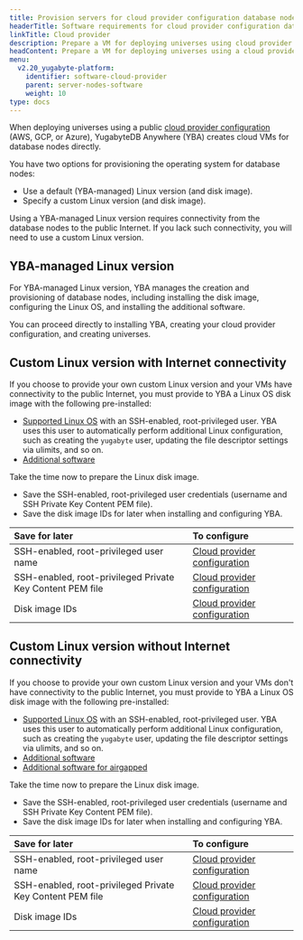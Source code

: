 ```yaml
---
title: Provision servers for cloud provider configuration database nodes
headerTitle: Software requirements for cloud provider configuration database nodes 
linkTitle: Cloud provider
description: Prepare a VM for deploying universes using cloud provider configurations.
headContent: Prepare a VM for deploying universes using a cloud provider configuration
menu:
  v2.20_yugabyte-platform:
    identifier: software-cloud-provider
    parent: server-nodes-software
    weight: 10
type: docs
---
```


When deploying universes using a public [cloud provider configuration](../../../yba-overview/#provider-configurations) (AWS, GCP, or Azure), YugabyteDB Anywhere (YBA) creates cloud VMs for database nodes directly.

You have two options for provisioning the operating system for database nodes:

- Use a default (YBA-managed) Linux version (and disk image).
- Specify a custom Linux version (and disk image).

Using a YBA-managed Linux version requires connectivity from the database nodes to the public Internet. If you lack such connectivity, you will need to use a custom Linux version.

## YBA-managed Linux version

For YBA-managed Linux version, YBA manages the creation and provisioning of database nodes, including installing the disk image, configuring the Linux OS, and installing the additional software.

You can proceed directly to installing YBA, creating your cloud provider configuration, and creating universes.

## Custom Linux version with Internet connectivity

If you choose to provide your own custom Linux version and your VMs have connectivity to the public Internet, you must provide to YBA a Linux OS disk image with the following pre-installed:

- [Supported Linux OS](../#linux-os) with an SSH-enabled, root-privileged user. YBA uses this user to automatically perform additional Linux configuration, such as creating the `yugabyte` user, updating the file descriptor settings via ulimits, and so on.
- [Additional software](../#additional-software)

Take the time now to prepare the Linux disk image.

- Save the SSH-enabled, root-privileged user credentials (username and SSH Private Key Content PEM file).
- Save the disk image IDs for later when installing and configuring YBA.

| Save for later | To configure |
| :--- | :--- |
| SSH-enabled, root-privileged user name | [Cloud provider configuration](../../../configure-yugabyte-platform/aws/) |
| SSH-enabled, root-privileged Private Key Content PEM file | [Cloud provider configuration](../../../configure-yugabyte-platform/aws/) |
| Disk image IDs | [Cloud provider configuration](../../../configure-yugabyte-platform/aws/) |

## Custom Linux version without Internet connectivity

If you choose to provide your own custom Linux version and your VMs don't have connectivity to the public Internet, you must provide to YBA a Linux OS disk image with the following pre-installed:

- [Supported Linux OS](../#linux-os) with an SSH-enabled, root-privileged user. YBA uses this user to automatically perform additional Linux configuration, such as creating the `yugabyte` user, updating the file descriptor settings via ulimits, and so on.
- [Additional software](../#additional-software)
- [Additional software for airgapped](../#additional-software-for-airgapped-deployment)

Take the time now to prepare the Linux disk image.

- Save the SSH-enabled, root-privileged user credentials (username and SSH Private Key Content PEM file).
- Save the disk image IDs for later when installing and configuring YBA.

| Save for later | To configure |
| :--- | :--- |
| SSH-enabled, root-privileged user name | [Cloud provider configuration](../../../configure-yugabyte-platform/aws/) |
| SSH-enabled, root-privileged Private Key Content PEM file | [Cloud provider configuration](../../../configure-yugabyte-platform/aws/) |
| Disk image IDs | [Cloud provider configuration](../../../configure-yugabyte-platform/aws/) |
